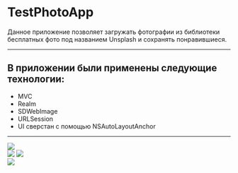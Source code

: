 # TestPhotoApp
Данное приложение позволяет загружать фотографии из библиотеки бесплатных фото под названием Unsplash и сохранять понравившиеся.

_____

## В приложении были применены следующие технологии:
- MVC
- Realm
- SDWebImage
- URLSession
- UI сверстан с помощью NSAutoLayoutAnchor
____

![](images/0.png)     
![](images/1.png)
![](images/2.png)    
![](images/3.png)
